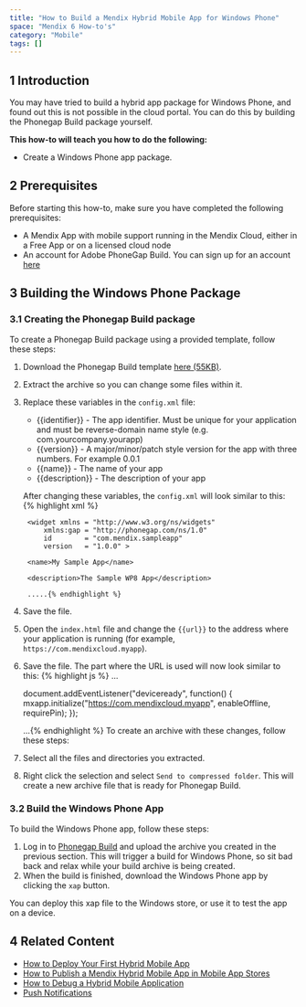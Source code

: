 ```yaml
---
title: "How to Build a Mendix Hybrid Mobile App for Windows Phone"
space: "Mendix 6 How-to's"
category: "Mobile"
tags: []
---
```


## 1 Introduction

You may have tried to build a hybrid app package for Windows Phone, and found out this is not possible in the cloud portal. You can do this by building the Phonegap Build package yourself.

**This how-to will teach you how to do the following:**

* Create a Windows Phone app package.

## 2 Prerequisites

Before starting this how-to, make sure you have completed the following prerequisites:

* A Mendix App with mobile support running in the Mendix Cloud, either in a Free App or on a licensed cloud node
* An account for Adobe PhoneGap Build. You can sign up for an account [here](https://build.phonegap.com/plans)

## 3 Building the Windows Phone Package

### 3.1 Creating the Phonegap Build package

To create a Phonegap Build package using a provided template, follow these steps:

1. Download the Phonegap Build template [here (55KB)](./attachments/WP8_Phonegap_Build_Template.zip).
2. Extract the archive so you can change some files within it. <br>
3. Replace these variables in the `config.xml` file:
    * {{identifier}} - The app identifier. Must be unique for your application and must be reverse-domain name style (e.g. com.yourcompany.yourapp)
    * {{version}} - A major/minor/patch style version for the app with three numbers. For example 0.0.1
    * {{name}} - The name of your app
    * {{description}} - The description of your app

    After changing these variables, the `config.xml` will look similar to this:
    {% highlight xml %}
    <?xml version="1.0" encoding="UTF-8" ?>
        <widget xmlns = "http://www.w3.org/ns/widgets"
            xmlns:gap = "http://phonegap.com/ns/1.0"
            id        = "com.mendix.sampleapp"
            version   = "1.0.0" >

        <name>My Sample App</name>

        <description>The Sample WP8 App</description>

        .....{% endhighlight %}
4. Save the file.
5. Open the `index.html` file and change the `{{url}}` to the address where your application is
running (for example, `https://com.mendixcloud.myapp`).
6. Save the file. The part where the URL is used will now look similar to this:
    {% highlight js %}
    ...

    document.addEventListener("deviceready", function() {
        mxapp.initialize("https://com.mendixcloud.myapp", enableOffline, requirePin);
    });

    ...{% endhighlight %}
To create an archive with these changes, follow these steps:

1. Select all the files and directories you extracted.
2. Right click the selection and select `Send to compressed folder`. This will create a new archive file that is ready for Phonegap Build.

### 3.2 Build the Windows Phone App

To build the Windows Phone app, follow these steps:

1. Log in to [Phonegap Build](https://build.phonegap.com/) and upload the archive you created in the previous section. This will trigger a build for Windows Phone, so sit bad back and relax while your build archive is being created.
2. When the build is finished, download the Windows Phone app by clicking the `xap` button.

You can deploy this xap file to the Windows store, or use it to test the app on a device.

## 4 Related Content
* [How to Deploy Your First Hybrid Mobile App](Deploy+your+first+Hybrid+Mobile+App)
* [How to Publish a Mendix Hybrid Mobile App in Mobile App Stores](Publishing+a+Mendix+Hybrid+Mobile+App+in+Mobile+App+Stores)
* [How to Debug a Hybrid Mobile Application](Debug+a+Hybrid+Mobile+Application)
* [Push Notifications](Push+Notifications)
